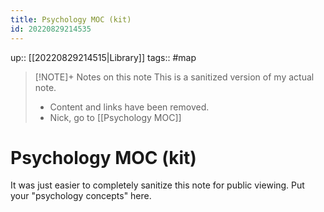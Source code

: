 ```yaml
---
title: Psychology MOC (kit)
id: 20220829214535
---
```

up:: [[20220829214515|Library]]
tags:: #map 

> [!NOTE]+ Notes on this note
> This is a sanitized version of my actual note. 
> - Content and links have been removed.
> - Nick, go to [[Psychology MOC]]


# Psychology MOC (kit)
It was just easier to completely sanitize this note for public viewing. Put your "psychology concepts" here.